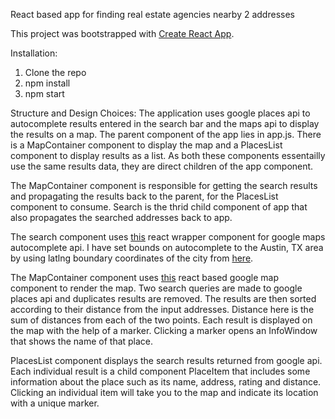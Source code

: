 React based app for finding real estate agencies nearby 2 addresses

This project was bootstrapped with [Create React App](https://github.com/facebookincubator/create-react-app).

Installation:
1. Clone the repo
2. npm install
3. npm start

Structure and Design Choices:
The application uses google places api to autocomplete results entered in the search bar and the maps api to display the results on a map. 
The parent component of the app lies in app.js. There is a MapContainer component to display the map and a PlacesList component to display
results as a list. As both these components essentailly use the same results data, they are direct children of the app component. 

The MapContainer component is responsible for getting the search results and propagating the results back to the parent, for the
PlacesList component to consume. Search is the thrid child component of app that also propagates the searched addresses back to app.

The search component uses [this](https://github.com/kenny-hibino/react-places-autocomplete) react wrapper component for google maps
autocomplete api. I have set bounds on autocomplete to the Austin, TX area by using latlng boundary coordinates of the city from 
[here](http://www.mapdevelopers.com/geocode_bounding_box.php).

The MapContainer component uses [this](https://github.com/fullstackreact/google-maps-react) react based google map component to render the
map. Two search queries are made to google places api and duplicates results are removed. The results are then sorted according to their
distance from the input addresses. Distance here is the sum of distances from each of the two points. Each result is displayed on the
map with the help of a marker. Clicking a marker opens an InfoWindow that shows the name of that place.

PlacesList component displays the search results returned from google api. Each individual result is a child component PlaceItem that
includes some information about the place such as its name, address, rating and distance. Clicking an individual item will take you
to the map and indicate its location with a unique marker. 
